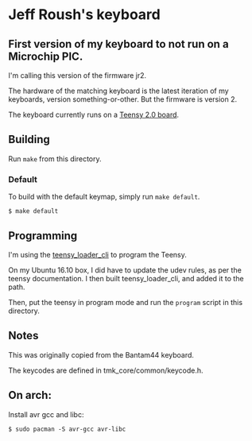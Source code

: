 Jeff Roush's keyboard
======================

## First version of my keyboard to not run on a Microchip PIC.

I'm calling this version of the firmware jr2.

The hardware of the matching keyboard is the latest iteration of my keyboards, version something-or-other. But the firmware is version 2.

The keyboard currently runs on a [Teensy 2.0 board](https://www.pjrc.com/store/teensy.html).

## Building

Run `make` from this directory.

### Default
To build with the default keymap, simply run `make default`.

```
$ make default
```
## Programming

I'm using the [teensy_loader_cli](https://www.pjrc.com/teensy/loader_cli.html) to program the Teensy.

On my Ubuntu 16.10 box, I did have to update the udev rules, as per the teensy documentation. I then built teensy_loader_cli, and added it to the path.

Then, put the teensy in program mode and run the `program` script in this directory.

## Notes

This was originally copied from the Bantam44 keyboard.

The keycodes are defined in tmk_core/common/keycode.h.

## On arch:

Install avr gcc and libc:

```
$ sudo pacman -S avr-gcc avr-libc
```
